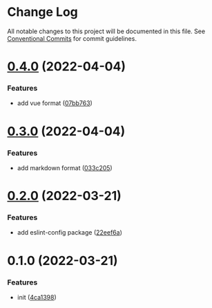 # Change Log

All notable changes to this project will be documented in this file.
See [Conventional Commits](https://conventionalcommits.org) for commit guidelines.

# [0.4.0](https://github.com/litarussell/eslint-config/compare/v0.3.0...v0.4.0) (2022-04-04)


### Features

* add vue format ([07bb763](https://github.com/litarussell/eslint-config/commit/07bb763bb9724284f3294a23129b7a603ff45d2f))





# [0.3.0](https://github.com/litarussell/eslint-config/compare/v0.2.0...v0.3.0) (2022-04-04)


### Features

* add markdown format ([033c205](https://github.com/litarussell/eslint-config/commit/033c2053abf8318d60952a28344c50b936438a09))





# [0.2.0](https://github.com/litarussell/eslint-config/compare/v0.1.0...v0.2.0) (2022-03-21)


### Features

* add eslint-config package ([22eef6a](https://github.com/litarussell/eslint-config/commit/22eef6af95d19156ad618113bbeb2f3329694f52))





# 0.1.0 (2022-03-21)


### Features

* init ([4ca1398](https://github.com/litarussell/eslint-config/commit/4ca13985cde6fd7cef470c1ea3eada91342a9ff8))
